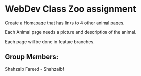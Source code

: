 # WebDev Class Zoo assignment

Create a Homepage that has links to 4 other animal pages.

Each Animal page needs a picture and description of the animal.

Each page will be done in feature branches.


## Group Members:


Shahzaib Fareed - Shahzaibf
